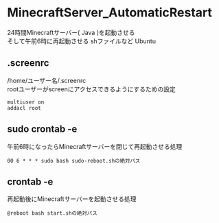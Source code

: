 # MinecraftServer_AutomaticRestart
24時間Minecraftサーバー( Java )を起動させる
<br>
そして午前6時に再起動させる shファイルなど Ubuntu


## .screenrc
/home/ユーザー名/.screenrc
<br>
rootユーザーがscreenにアクセスできるようにするための設定
```screenrc:.screenrc
multiuser on
addacl root
```

## sudo crontab -e
午前6時になったらMinecraftサーバーを閉じて再起動させる処理
```
00 6 * * * sudo bash sudo-reboot.shの絶対パス
```

## crontab -e
再起動後にMinecraftサーバーを起動させる処理
```
@reboot bash start.shの絶対パス
```

